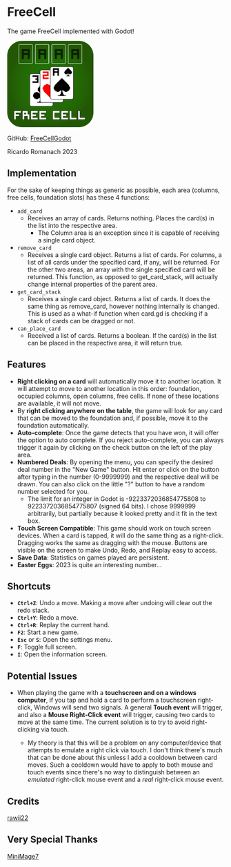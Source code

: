 # FreeCell
The game FreeCell implemented with Godot!

<img src="./Assets/freecellicon.png" width="200"/>

GitHub: [FreeCellGodot](https://github.com/rawii22/FreeCellGodot)

Ricardo Romanach 2023

## Implementation

For the sake of keeping things as generic as possible, each area (columns, free cells, foundation slots) has these 4 functions:

- `add_card`
	- Receives an array of cards. Returns nothing. Places the card(s) in the list into the respective area.
		- The Column area is an exception since it is capable of receiving a single card object.
- `remove_card`
	- Receives a single card object. Returns a list of cards. For columns, a list of all cards under the specified card, if any, will be returned. For the other two areas, an array with the single specified card will be returned. This function, as opposed to get_card_stack, will actually change internal properties of the parent area.
- `get_card_stack`
	- Receives a single card object. Returns a list of cards. It does the same thing as remove_card, however nothing internally is changed. This is used as a what-if function when card.gd is checking if a stack of cards can be dragged or not.
- `can_place_card`
	- Received a list of cards. Returns a boolean. If the card(s) in the list can be placed in the respective area, it will return true.

## Features
- **Right clicking on a card** will automatically move it to another location. It will attempt to move to another location in this order: foundation, occupied columns, open columns, free cells. If none of these locations are available, it will not move.
- By **right clicking anywhere on the table**, the game will look for any card that can be moved to the foundation and, if possible, move it to the foundation automatically.
- **Auto-complete**: Once the game detects that you have won, it will offer the option to auto complete. If you reject auto-complete, you can always trigger it again by clicking on the check button on the left of the play area.
- **Numbered Deals**: By opening the menu, you can specify the desired deal number in the "New Game" button. Hit enter or click on the button after typing in the number (0-9999999) and the respective deal will be drawn. You can also click on the little "?" button to have a random number selected for you.
	- The limit for an integer in Godot is -9223372036854775808 to 9223372036854775807 (signed 64 bits). I chose 9999999 arbitrarily, but partially because it looked pretty and it fit in the text box.
- **Touch Screen Compatible**: This game should work on touch screen devices. When a card is tapped, it will do the same thing as a right-click. Dragging works the same as dragging with the mouse. Buttons are visible on the screen to make Undo, Redo, and Replay easy to access.
- **Save Data**: Statistics on games played are persistent.
- **Easter Eggs**: 2023 is quite an interesting number...

## Shortcuts

- **`Ctrl+Z`**: Undo a move. Making a move after undoing will clear out the redo stack.
- **`Ctrl+Y`**: Redo a move.
- **`Ctrl+R`**: Replay the current hand.
- **`F2`**: Start a new game.
- **`Esc`** or **`S`**: Open the settings menu.
- **`F`**: Toggle full screen.
- **`I`**: Open the information screen.

## Potential Issues
- When playing the game with a **touchscreen and on a windows computer**, if you tap and hold a card to perform a touchscreen right-click, Windows will send two signals. A general **Touch event** will trigger, and also a **Mouse Right-Click event** will trigger, causing two cards to move at the same time. The current solution is to try to avoid right-clicking via touch.

	- My theory is that this will be a problem on any computer/device that attempts to emulate a right click via touch. I don't think there's much that can be done about this unless I add a cooldown between card moves. Such a cooldown would have to apply to both mouse and touch events since there's no way to distinguish between an *emulated* right-click mouse event and a *real* right-click mouse event.


## Credits

[rawii22](https://github.com/rawii22/FreeCellGodot)

## Very Special Thanks

[MiniMage7](https://github.com/MiniMage7)
